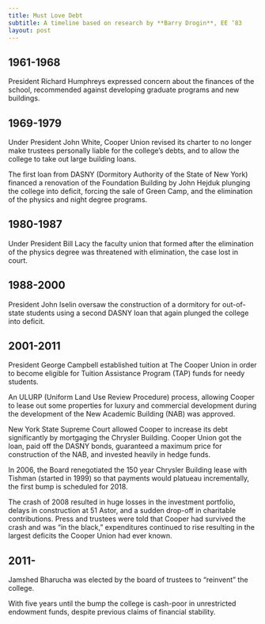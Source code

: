 ```yaml
---
title: Must Love Debt
subtitle: A timeline based on research by **Barry Drogin**, EE ‘83
layout: post
---
```


## 1961-1968

President Richard Humphreys expressed concern about the finances of the school, recommended against developing graduate programs and new buildings.

## 1969-1979

Under President John White, Cooper Union revised its charter to no longer make trustees personally liable for the college’s debts, and to allow the college to take out large building loans. 

The first loan from DASNY (Dormitory Authority of the State of New York) financed a renovation of the Foundation Building by John Hejduk plunging the college into deficit, forcing the sale of Green Camp, and the elimination of the physics and night degree programs.

## 1980-1987

Under President Bill Lacy the faculty union that formed after the elimination of the physics degree was threatened with elimination, the case lost in court.

## 1988-2000

President John Iselin oversaw the construction of a dormitory for out-of-state students using a second DASNY loan that again plunged the college 
into deficit.

## 2001-2011

President George Campbell established tuition at The Cooper Union in order to become eligible for Tuition Assistance Program (TAP) funds for needy students. 

An ULURP (Uniform Land Use Review Procedure) process, allowing Cooper to lease out some properties for luxury and commercial development during the development of the New Academic Building (NAB) was approved.

New York State Supreme Court allowed Cooper to increase its debt significantly by mortgaging the Chrysler Building. Cooper Union got the loan, paid off the DASNY bonds, guaranteed a maximum price for construction of the NAB, and invested heavily in hedge funds.

In 2006, the Board renegotiated the 150 year Chrysler Building lease with Tishman (started in 1999) so that payments would platueau incrementally, the first bump is scheduled for 2018. 

The crash of 2008 resulted in huge losses in the investment portfolio, delays in construction at 51 Astor, and a sudden drop-off in charitable contributions. Press and trustees were told that Cooper had survived the crash and was “in the black,” expenditures continued to rise resulting in the largest deficits the Cooper Union had ever known. 

## 2011-

Jamshed Bharucha was elected by the board of trustees to “reinvent” the college. 

With five years until the bump the college is cash-poor in unrestricted endowment funds, despite previous claims of financial stability.
